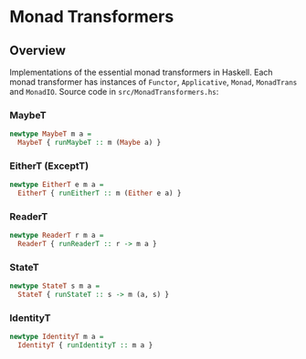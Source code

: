 # Monad Transformers

## Overview

Implementations of the essential monad transformers in Haskell. Each  monad 
transformer has instances of `Functor`, `Applicative`, `Monad`, `MonadTrans` 
and `MonadIO`. Source code in `src/MonadTransformers.hs`:

### MaybeT

```haskell 
newtype MaybeT m a = 
  MaybeT { runMaybeT :: m (Maybe a) }
```

### EitherT (ExceptT)
  
```haskell 
newtype EitherT e m a = 
  EitherT { runEitherT :: m (Either e a) }
```

### ReaderT

```haskell 
newtype ReaderT r m a = 
  ReaderT { runReaderT :: r -> m a }
```

### StateT

```haskell
newtype StateT s m a = 
  StateT { runStateT :: s -> m (a, s) }
```

### IdentityT

```haskell 
newtype IdentityT m a = 
  IdentityT { runIdentityT :: m a }
```
